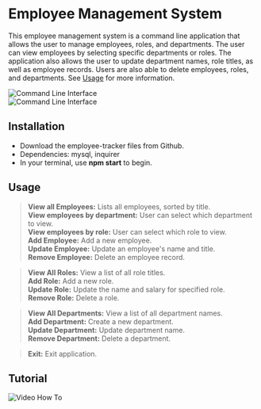 # Employee Management System   
This employee management system is a command line application that allows the user to manage employees, roles, and departments. The user can view employees by selecting specific departments or roles. The application also allows the user to update department names, role titles, as well as employee records. Users are also able to delete employees, roles, and departments. See [Usage](#usage) for more information.

![Command Line Interface](https://jxleilani.github.io/employee-tracker/assets/commandline1.png)  
![Command Line Interface](https://jxleilani.github.io/employee-tracker/assets/commandline2.png)

## Installation
* Download the employee-tracker files from Github.
* Dependencies: mysql, inquirer
* In your terminal, use **npm start** to begin.

## Usage

>**View all Employees:** Lists all employees, sorted by title.  
>**View employees by department:** User can select which department to view.  
>**View employees by role:** User can select which role to view.  
>**Add Employee:** Add a new employee.  
>**Update Employee:** Update an employee's name and title.  
>**Remove Employee:** Delete an employee record.  

>**View All Roles:** View a list of all role titles.  
>**Add Role:** Add a new role.  
>**Update Role:** Update the name and salary for specified role.  
>**Remove Role:** Delete a role.  

>**View All Departments:** View a list of all department names.  
>**Add Department:** Create a new department.   
>**Update Department:** Update department name.  
>**Remove Department:** Delete a department. 
  
>**Exit:** Exit application.  

## Tutorial
![Video How To](https://drive.google.com/file/d/1WtH4Hj5_O50XJW9ZZzReKAmgY3a2RkUd/view)